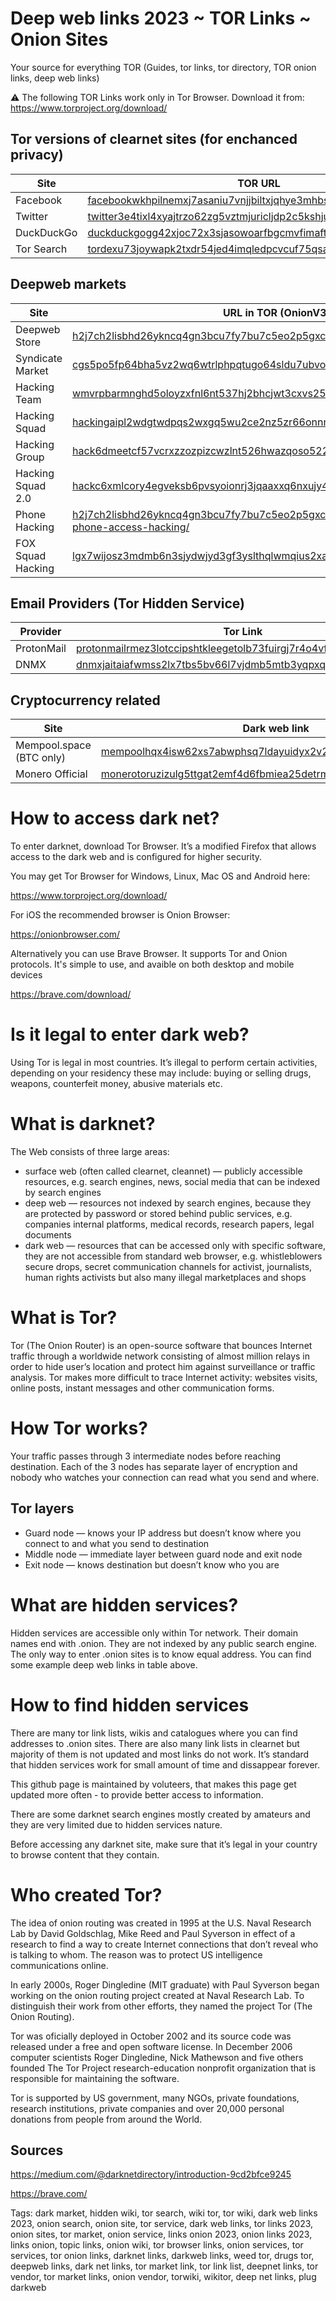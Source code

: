 # Deep web links 2023 ~ TOR Links ~ Onion Sites
Your source for everything TOR (Guides, tor links, tor directory, TOR onion links, deep web links)

:warning: The following TOR Links work only in Tor Browser. Download it from: https://www.torproject.org/download/



## Tor versions of clearnet sites (for enchanced privacy)

| Site | TOR URL |
| --- | --- |
| Facebook | [facebookwkhpilnemxj7asaniu7vnjjbiltxjqhye3mhbshg7kx5tfyd.onion](http://facebookwkhpilnemxj7asaniu7vnjjbiltxjqhye3mhbshg7kx5tfyd.onion) |
| Twitter | [twitter3e4tixl4xyajtrzo62zg5vztmjuricljdp2c5kshju4avyoid.onion](https://twitter3e4tixl4xyajtrzo62zg5vztmjuricljdp2c5kshju4avyoid.onion) |
| DuckDuckGo | [duckduckgogg42xjoc72x3sjasowoarfbgcmvfimaftt6twagswzczad.onion](https://duckduckgogg42xjoc72x3sjasowoarfbgcmvfimaftt6twagswzczad.onion) |
| Tor Search | [tordexu73joywapk2txdr54jed4imqledpcvcuf75qsas2gwdgksvnyd.onion](http://tordexu73joywapk2txdr54jed4imqledpcvcuf75qsas2gwdgksvnyd.onion) |


## Deepweb markets

| Site | URL in TOR (OnionV3 Link) |
| --- | --- |
| Deepweb Store | [h2j7ch2lisbhd26ykncq4gn3bcu7fy7bu7c5eo2p5gxcpb2ivk76clqd.onion](http://h2j7ch2lisbhd26ykncq4gn3bcu7fy7bu7c5eo2p5gxcpb2ivk76clqd.onion) |
| Syndicate Market | [cgs5po5fp64bha5vz2wq6wtrlphpqtugo64sldu7ubvoevy52u5d6qyd.onion](http://cgs5po5fp64bha5vz2wq6wtrlphpqtugo64sldu7ubvoevy52u5d6qyd.onion) |
| Hacking Team | [wmvrpbarmnghd5oloyzxfnl6nt537hj2bhcjwt3cxvs25vuy42yxj2id.onion](http://wmvrpbarmnghd5oloyzxfnl6nt537hj2bhcjwt3cxvs25vuy42yxj2id.onion) |
| Hacking Squad | [hackingaipl2wdgtwdpqs2wxgq5wu2ce2nz5zr66onnndkgtxxf2gbqd.onion](http://hackingaipl2wdgtwdpqs2wxgq5wu2ce2nz5zr66onnndkgtxxf2gbqd.onion) |
| Hacking Group | [hack6dmeetcf57vcrxzzozpizcwzlnt526hwazqoso522g34aelhwzid.onion](http://hack6dmeetcf57vcrxzzozpizcwzlnt526hwazqoso522g34aelhwzid.onion) |
| Hacking Squad 2.0 | [hackc6xmlcory4egveksb6pvsyoionrj3jqaaxxq6nxujy4u37ttskyd.onion](http://hackc6xmlcory4egveksb6pvsyoionrj3jqaaxxq6nxujy4u37ttskyd.onion) |
| Phone Hacking | [h2j7ch2lisbhd26ykncq4gn3bcu7fy7bu7c5eo2p5gxcpb2ivk76clqd.onion/product/remote-phone-access-hacking/](http://h2j7ch2lisbhd26ykncq4gn3bcu7fy7bu7c5eo2p5gxcpb2ivk76clqd.onion/product/remote-phone-access-hacking/) |
| FOX Squad Hacking | [lgx7wijosz3mdmb6n3sjydwjyd3gf3yslthqlwmqius2xa3l5ayrofqd.onion](http://lgx7wijosz3mdmb6n3sjydwjyd3gf3yslthqlwmqius2xa3l5ayrofqd.onion) |


## Email Providers (Tor Hidden Service)

| Provider | Tor Link |
| --- | --- |
| ProtonMail | [protonmailrmez3lotccipshtkleegetolb73fuirgj7r4o4vfu7ozyd.onion](http://protonmailrmez3lotccipshtkleegetolb73fuirgj7r4o4vfu7ozyd.onion) |
| DNMX | [dnmxjaitaiafwmss2lx7tbs5bv66l7vjdmb5mtb3yqpxqhk3it5zivad.onion](http://dnmxjaitaiafwmss2lx7tbs5bv66l7vjdmb5mtb3yqpxqhk3it5zivad.onion) |


## Cryptocurrency related

| Site | Dark web link |
| --- | --- |
| Mempool.space (BTC only) | [mempoolhqx4isw62xs7abwphsq7ldayuidyx2v2oethdhhj6mlo2r6ad.onion](http://mempoolhqx4isw62xs7abwphsq7ldayuidyx2v2oethdhhj6mlo2r6ad.onion) |
| Monero Official | [monerotoruzizulg5ttgat2emf4d6fbmiea25detrmmy7erypseyteyd.onion](http://monerotoruzizulg5ttgat2emf4d6fbmiea25detrmmy7erypseyteyd.onion) |

# How to access dark net?

To enter darknet, download Tor Browser. It’s a modified Firefox that allows access to the dark web and is configured for higher security.

You may get Tor Browser for Windows, Linux, Mac OS and Android here:

https://www.torproject.org/download/

For iOS the recommended browser is Onion Browser:

https://onionbrowser.com/

Alternatively you can use Brave Browser. It supports Tor and Onion protocols.
It's simple to use, and avaible on both desktop and mobile devices

https://brave.com/download/

# Is it legal to enter dark web?

Using Tor is legal in most countries. It’s illegal to perform certain activities, depending on your residency these may include: buying or selling drugs, weapons, counterfeit money, abusive materials etc.

# What is darknet?

The Web consists of three large areas:

- surface web (often called clearnet, cleannet) — publicly accessible resources, e.g. search engines, news, social media that can be indexed by search engines
- deep web — resources not indexed by search engines, because they are protected by password or stored behind public services, e.g. companies internal platforms, medical records, research papers, legal documents
- dark web — resources that can be accessed only with specific software, they are not accessible from standard web browser, e.g. whistleblowers secure drops, secret communication channels for activist, journalists, human rights activists but also many illegal marketplaces and shops


# What is Tor?

Tor (The Onion Router) is an open-source software that bounces Internet traffic through a worldwide network consisting of almost million relays in order to hide user’s location and protect him against surveillance or traffic analysis. Tor makes more difficult to trace Internet activity: websites visits, online posts, instant messages and other communication forms.

# How Tor works?

Your traffic passes through 3 intermediate nodes before reaching destination. Each of the 3 nodes has separate layer of encryption and nobody who watches your connection can read what you send and where.

## Tor layers

- Guard node — knows your IP address but doesn’t know where you connect to and what you send to destination
- Middle node — immediate layer between guard node and exit node
- Exit node — knows destination but doesn’t know who you are


# What are hidden services?

Hidden services are accessible only within Tor network. Their domain names end with .onion. They are not indexed by any public search engine. The only way to enter .onion sites is to know equal address. You can find some example deep web links in table above.

# How to find hidden services

There are many tor link lists, wikis and catalogues where you can find addresses to .onion sites. There are also many link lists in clearnet but majority of them is not updated and most links do not work. It’s standard that hidden services work for small amount of time and dissappear forever.

This github page is maintained by voluteers, that makes this page get updated more often - to provide better access to information.

There are some darknet search engines mostly created by amateurs and they are very limited due to hidden services nature.

Before accessing any darknet site, make sure that it’s legal in your country to browse content that they contain.

# Who created Tor?

The idea of onion routing was created in 1995 at the U.S. Naval Research Lab by David Goldschlag, Mike Reed and Paul Syverson in effect of a research to find a way to create Internet connections that don’t reveal who is talking to whom. The reason was to protect US intelligence communications online.

In early 2000s, Roger Dingledine (MIT graduate) with Paul Syverson began working on the onion routing project created at Naval Research Lab. To distinguish their work from other efforts, they named the project Tor (The Onion Routing).

Tor was oficially deployed in October 2002 and its source code was released under a free and open software license. In December 2006 computer scientists Roger Dingledine, Nick Mathewson and five others founded The Tor Project research-education nonprofit organization that is responsible for maintaining the software.

Tor is supported by US government, many NGOs, private foundations, research institutions, private companies and over 20,000 personal donations from people from around the World.

## Sources

https://medium.com/@darknetdirectory/introduction-9cd2bfce9245

https://brave.com/

Tags:
dark market,
hidden wiki,
tor search,
wiki tor,
tor wiki,
dark web links 2023,
onion search,
onion site,
tor service,
dark web links,
tor links 2023,
onion sites,
tor market,
onion service,
links onion 2023,
onion links 2023,
links onion,
topic links,
onion wiki,
tor browser links,
onion services,
tor services,
tor onion links,
darknet links,
darkweb links,
weed tor,
drugs tor,
deepweb links,
dark net links,
tor market link,
tor link list,
deepnet links,
tor vendor,
tor market links,
onion vendor,
torwiki,
wikitor,
deep net links,
plug darkweb

